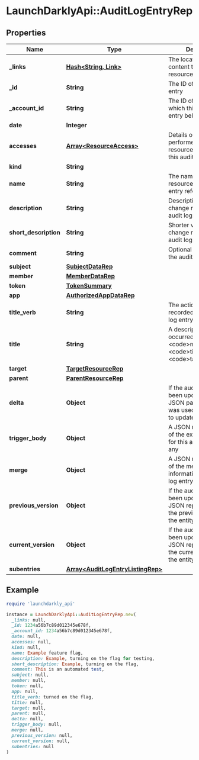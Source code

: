 # LaunchDarklyApi::AuditLogEntryRep

## Properties

| Name | Type | Description | Notes |
| ---- | ---- | ----------- | ----- |
| **_links** | [**Hash&lt;String, Link&gt;**](Link.md) | The location and content type of related resources |  |
| **_id** | **String** | The ID of the audit log entry |  |
| **_account_id** | **String** | The ID of the account to which this audit log entry belongs |  |
| **date** | **Integer** |  |  |
| **accesses** | [**Array&lt;ResourceAccess&gt;**](ResourceAccess.md) | Details on the actions performed and resources acted on in this audit log entry |  |
| **kind** | **String** |  |  |
| **name** | **String** | The name of the resource this audit log entry refers to |  |
| **description** | **String** | Description of the change recorded in the audit log entry |  |
| **short_description** | **String** | Shorter version of the change recorded in the audit log entry |  |
| **comment** | **String** | Optional comment for the audit log entry | [optional] |
| **subject** | [**SubjectDataRep**](SubjectDataRep.md) |  | [optional] |
| **member** | [**MemberDataRep**](MemberDataRep.md) |  | [optional] |
| **token** | [**TokenSummary**](TokenSummary.md) |  | [optional] |
| **app** | [**AuthorizedAppDataRep**](AuthorizedAppDataRep.md) |  | [optional] |
| **title_verb** | **String** | The action and resource recorded in this audit log entry | [optional] |
| **title** | **String** | A description of what occurred, in the format &lt;code&gt;member&lt;/code&gt; &lt;code&gt;titleVerb&lt;/code&gt; &lt;code&gt;target&lt;/code&gt; | [optional] |
| **target** | [**TargetResourceRep**](TargetResourceRep.md) |  | [optional] |
| **parent** | [**ParentResourceRep**](ParentResourceRep.md) |  | [optional] |
| **delta** | **Object** | If the audit log entry has been updated, this is the JSON patch body that was used in the request to update the entity | [optional] |
| **trigger_body** | **Object** | A JSON representation of the external trigger for this audit log entry, if any | [optional] |
| **merge** | **Object** | A JSON representation of the merge information for this audit log entry, if any | [optional] |
| **previous_version** | **Object** | If the audit log entry has been updated, this is a JSON representation of the previous version of the entity | [optional] |
| **current_version** | **Object** | If the audit log entry has been updated, this is a JSON representation of the current version of the entity | [optional] |
| **subentries** | [**Array&lt;AuditLogEntryListingRep&gt;**](AuditLogEntryListingRep.md) |  | [optional] |

## Example

```ruby
require 'launchdarkly_api'

instance = LaunchDarklyApi::AuditLogEntryRep.new(
  _links: null,
  _id: 1234a56b7c89d012345e678f,
  _account_id: 1234a56b7c89d012345e678f,
  date: null,
  accesses: null,
  kind: null,
  name: Example feature flag,
  description: Example, turning on the flag for testing,
  short_description: Example, turning on the flag,
  comment: This is an automated test,
  subject: null,
  member: null,
  token: null,
  app: null,
  title_verb: turned on the flag,
  title: null,
  target: null,
  parent: null,
  delta: null,
  trigger_body: null,
  merge: null,
  previous_version: null,
  current_version: null,
  subentries: null
)
```


